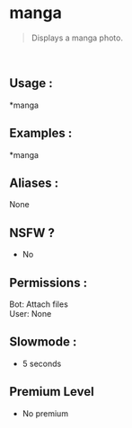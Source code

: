 # manga

> Displays a manga photo.

<br>

## Usage :

*manga

## Examples :

*manga

## Aliases :

None

## NSFW ?

- No

## Permissions :

Bot: Attach files
<br>
User: None

## Slowmode :

- 5 seconds

## Premium Level

- No premium